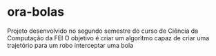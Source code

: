 # ora-bolas

Projeto desenvolvido no segundo semestre do curso de Ciência da Computação da FEI
O objetivo é criar um algoritmo capaz de criar uma trajetório para um robo interceptar uma bola

